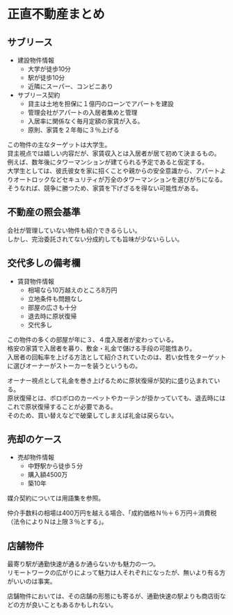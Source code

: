 # 正直不動産まとめ

## サブリース

- 建設物件情報
  - 大学が徒歩10分
  - 駅が徒歩10分
  - 近隣にスーパー、コンビニあり
- サブリース契約
  - 貸主は土地を担保に１億円のローンでアパートを建設
  - 管理会社がアパートの入居者集めと管理
  - 入居率に関係なく毎月定額の家賃が入る。
  - 原則、家賃を２年毎に３％上げる

この物件の主なターゲットは大学生。  
貸主視点では嬉しい内容だが、家賃収入とは入居者が居て初めて決まるもの。  
例えば、数年後にタワーマンションが建てられる予定であると仮定する。  
大学生としては、彼氏彼女を家に招くことや親からの安全意識から、アパートよりオートロックなどセキュリティが万全のタワーマンションを選びがちになる。  
そうなれば、競争に勝つため、家賃を下げざるを得ない可能性がある。

## 不動産の照会基準

会社が管理していない物件も紹介できるらしい。  
しかし、完治委託されてない分成約しても旨味が少ないらしい。

## 交代多しの備考欄

- 賃貸物件情報
  - 相場なら10万越えのところ8万円
  - 立地条件も問題なし
  - 部屋の広さも十分
  - 退去時に原状復帰
  - 交代多し

この物件の多くの部屋が年に３、４度入居者が変わっている。  
格安の家賃で入居者を募り、敷金・礼金で儲ける手段の可能性あり。  
入居者の回転率を上げる方法として紹介されていたのは、若い女性をターゲットに選びオーナーがストーカーを装うというもの。

オーナー視点として礼金を巻き上げるために原状復帰が契約に盛り込まれている。  
原状復帰とは、ボロボロのカーペットやカーテンが掛かっていても、退去時にはこれで原状復帰することが必要である。  
そのため、買い替えなどで破棄してしまえば礼金は戻らない。

## 売却のケース

- 売却物件情報
  - 中野駅から徒歩５分
  - 購入額4500万
  - 築10年

媒介契約については用語集を参照。

仲介手数料の相場は400万円を越える場合、「成約価格Ｎ％＋６万円＋消費税（法令によりＮは上限３％とする」。  

## 店舗物件

最寄り駅が通勤快速が通るか通らないかも魅力の一つ。  
リモートワークの広がりによって魅力は人それぞれになったが、無いより有る方がいいのは事実。

店舗物件においては、その店舗の形態にも寄るが、通勤快速の駅よりも商店街などの方が良いこともあるかもしれない。

